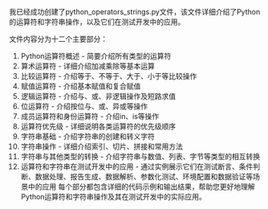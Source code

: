 我已经成功创建了python_operators_strings.py文件，该文件详细介绍了Python的运算符和字符串操作，以及它们在测试开发中的应用。

文件内容分为十二个主要部分：

1. Python运算符概述 - 简要介绍所有类型的运算符
2. 算术运算符 - 详细介绍加减乘除等基本运算
3. 比较运算符 - 介绍等于、不等于、大于、小于等比较操作
4. 赋值运算符 - 介绍基本赋值和复合赋值
5. 逻辑运算符 - 介绍与、或、非逻辑操作及短路求值
6. 位运算符 - 介绍按位与、或、异或等操作
7. 成员运算符和身份运算符 - 介绍in、is等操作
8. 运算符优先级 - 详细说明各类运算符的优先级顺序
9. 字符串基础 - 介绍字符串的创建和转义字符
10. 字符串操作 - 详细介绍索引、切片、拼接和常用方法
11. 字符串与其他类型的转换 - 介绍字符串与数值、列表、字节等类型的相互转换
12. 运算符和字符串在测试开发中的应用 - 通过实例展示它们在测试断言、条件判断、数据处理、报告生成、数据解析、参数化测试、环境配置和数据验证等场景中的应用
每个部分都包含详细的代码示例和输出结果，帮助您更好地理解Python运算符和字符串操作及其在测试开发中的实际应用。